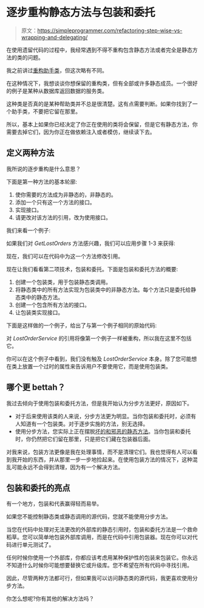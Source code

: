 # 逐步重构静态方法与包装和委托

> 原文：<https://simpleprogrammer.com/refactoring-step-wise-vs-wrapping-and-delegating/>

在使用遗留代码的过程中，我经常遇到不得不重构包含静态方法或者完全是静态方法的类的问题。

我之前讲过[重构助手类](https://simpleprogrammer.com/2010/04/14/how-to-refactor-the-helper-class/)，但这次略有不同。

在这种情况下，我想谈谈你想保留的重构类，但有全部或许多静态成员。一个很好的例子是某种从数据库返回数据的服务类。

这种类是否真的是某种帮助类并不总是很清楚。这有点需要判断。如果你找到了一个助手类，不要把它留在那里。

所以，基本上如果你已经决定了你正在使用的类将会保留，但是它有静态方法，你需要去掉它们，因为你正在做依赖注入或者模仿，继续读下去。

## 定义两种方法

我所说的逐步重构是什么意思？

下面是第一种方法的基本轮廓:

1.  使你需要的方法成为非静态的，非静态的。
2.  添加一个只有这一个方法的接口。
3.  实现接口。
4.  请更改对该方法的引用，改为使用接口。

我们来看一个例子:

如果我们对 *GetLostOrders* 方法感兴趣，我们可以应用步骤 1-3 来获得:

现在，我们可以在代码中为这一个方法修改引用。

现在让我们看看第二项技术，包装和委托。下面是包装和委托方法的概要:

1.  创建一个包装类，用于包装静态类调用。
2.  将静态类中的所有方法实现为包装类中的非静态方法。每个方法只是委托给静态类中的静态方法。
3.  创建一个包含所有方法的接口。
4.  让包装类实现接口。

下面是这样做的一个例子，给出了与第一个例子相同的原始代码:

对 *LostOrderService* 的引用将像第一个例子一样被重构，所以我在这里不包括它。

你可以在这个例子中看到，我们没有触及 *LostOrderService* 本身。除了您可能想在类上放置一个过时的属性来告诉用户不要使用它，而是使用包装类。

## 哪个更 bettah？

我过去倾向于使用包装和委托方法，但是我开始认为分步方法更好，原因如下。

*   对于后来使用该类的人来说，分步方法更为明显。当你包装和委托时，必须有人知道有一个包装类。对于逐步实施的方法，别无选择。
*   使用分步方法，您实际上正在摆脱[坏的和邪恶的静态方法](https://simpleprogrammer.com/2010/01/29/static-methods-will-shock-you/)。当你包装和委托时，你仍然把它们留在那里，只是把它们藏在包装器后面。

对我来说，包装方法更像是我在处理事情，而不是清理它们。我也觉得有人可以看到我开始的东西，并从那里一步一步地捡起来。在使用包装方法的情况下，这种混乱可能永远不会得到清理，因为有一个解决方法。

## 包装和委托的亮点

有一个地方，包装和代表赢得轻而易举。

如果您不能控制静态类或静态调用的源代码，您就不能使用分步方法。

当您在代码中处理对无法更改的外部库的静态引用时，包装和委托方法是一个救命稻草。您可以简单地包装外部库调用，而是在代码中引用包装器。现在你可以对代码进行单元测试了。

任何时候你使用一个外部库，你都应该考虑用某种保护性的包装来包装它。你永远不知道什么时候你可能想要替换它或升级库。您不希望在所有代码中寻找引用。

因此，尽管两种方法都可行，但如果我可以访问静态类的源代码，我更喜欢使用分步方法。

你怎么想呢?你有其他的解决方法吗？
